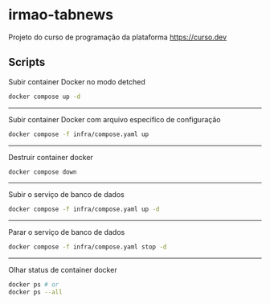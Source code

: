 # irmao-tabnews

Projeto do curso de programação da plataforma https://curso.dev

## Scripts

Subir container Docker no modo detched

```bash
docker compose up -d
```

---

Subir container Docker com arquivo especifico de configuração

```bash
docker compose -f infra/compose.yaml up
```

---

Destruir container docker

```bash
docker compose down
```

---

Subir o serviço de banco de dados

```bash
docker compose -f infra/compose.yaml up -d
```

---

Parar o serviço de banco de dados

```bash
docker compose -f infra/compose.yaml stop -d
```

---

Olhar status de container docker

```bash
docker ps # or
docker ps --all
```